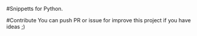 #Snippetts for Python.

#Contribute
You can push PR or issue for improve this project if you have ideas ;)
